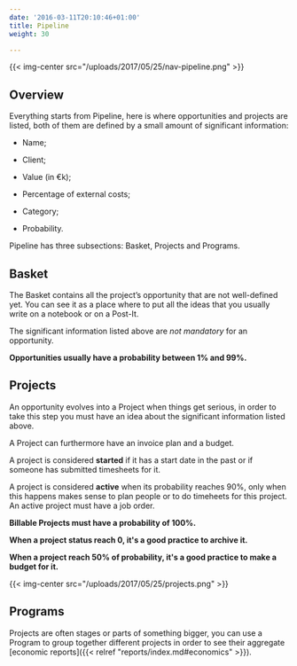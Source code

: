 ```yaml
---
date: '2016-03-11T20:10:46+01:00'
title: Pipeline
weight: 30

---
```



{{< img-center src="/uploads/2017/05/25/nav-pipeline.png" >}}

## Overview

Everything starts from Pipeline, here is where opportunities and projects are listed, both of them are defined by a small amount of significant information:

* Name;

* Client;

* Value (in €k);

* Percentage of external costs;

* Category;

* Probability.

Pipeline has three subsections: Basket, Projects and Programs.

## Basket

<div><p>The Basket contains all the project’s opportunity that are not well-defined yet. You can see it as a place where to put all the ideas that you usually write on a notebook or on a Post-It.</p><p>The significant information listed above are <i>not mandatory</i> for an opportunity.</p><p><b>Opportunities usually have a probability between 1% and 99%.</b></p></div>

## Projects

<div><p>An opportunity evolves into a Project when things get serious, in order to take this step you must have an idea about the significant information listed above.</p><p>A Project can furthermore have an invoice plan and a budget.</p><p>A project is considered <b>started</b> if it has a start date in the past or if someone has submitted timesheets for it.<br></p>
	<p>
		A project is considered <b>active</b> when its probability reaches 90%, only when this happens makes sense to plan people or to do timeheets for this project. An active project must have a job order.</p>
	<p><b>Billable Projects must have a probability of 100%.</b></p>
<p><b>When a project status reach 0, it's a good practice to archive it.</b></p>
<p><b>When a project reach 50% of probability, it's a good practice to make a budget for it.</b></p></div>

{{< img-center src="/uploads/2017/05/25/projects.png" >}}

## Programs

Projects are often stages or parts of something bigger, you can use a Program to group together different projects in order to see their aggregate [economic reports]({{< relref "reports/index.md#economics" >}}).